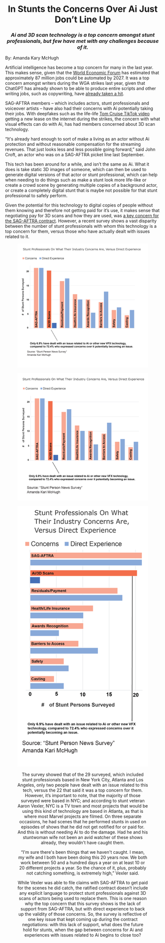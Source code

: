 <!DOCTYPE html>
<html lang="en" dir="ltr">
  <head>
    <meta charset="utf-8">
    <title>In Stunts the Concerns Over Ai Just Don’t Line Up</title>
    <link rel="stylesheet" href="style-sheet.css">
  </head>
  <body>
    <div class="main">
      <h1>
        <center>In Stunts the Concerns Over Ai Just Don’t Line Up</center>
      </h1>
      <h3><center><i>Ai and 3D scan technology is a top concern amongst stunt professionals, but few have met with any challenges because of it.</i></center></h3>
      <p>By: Amanda Kary McHugh</p>
      <p>Artificial intelligence has become a top concern for many in the last year. This makes sense, given that the <a href=https://www.weforum.org/reports/the-future-of-jobs-report-2023/digest/>World Economic Forum</a> has estimated that approximately 87 million jobs could be automated by 2027. It was a top concern amongst writers during the WGA strikes last year, given that ChatGPT has already shown to be able to produce entire scripts and other writing jobs, such as copywriting, have <a href=https://www.washingtonpost.com/technology/2023/06/02/ai-taking-jobs/>already taken a hit</a>. 
</p>
<p>SAG-AFTRA members – which includes actors, stunt professionals and voiceover artists – have also had their concerns with Ai potentially taking their jobs. With deepfakes such as the life-life <a href=https://www.cnn.com/2021/08/06/tech/tom-cruise-deepfake-tiktok-company/index.html>Tom Cruise TikTok video</a> getting a new lease on the internet during the strikes, the concern with what visual effects can do with Ai, has had members concerned about 3D scan technology.</p>
<p>“It's already hard enough to sort of make a living as an actor without Ai protection and without reasonable compensation for the streaming revenues. That just looks less and less possible going forward,” said John Croft, an actor who was on a SAG-AFTRA picket line last September.</p>
<p>This tech has been around for a while, and isn’t the same as Ai. What it does is take static 3D images of someone, which can then be used to generate digital versions of that actor or stunt professional, which can help when needing to do things such as make a stunt look more life-like or create a crowd scene by generating multiple copies of a background actor, or create a completely digital stunt that is maybe not possible for that stunt professional to safely perform.</p>
<p>Given the potential for this technology to digital copies of people without them knowing and therefore not getting paid for it’s use, it makes sense that negotiating pay for 3D scans and how they are used, was <a href=https://variety.com/2023/biz/news/sag-aftra-background-actors-artificial-intelligence-1235673432/>a key concern for the SAG-AFTRA contract</a>. However, a recent survey  shows a vast disparity between the number of stunt professionals with whom this technology is a top concern for them, versus those who have actually dealt with issues related to it.</p>
<p><center><figure>
        <p><img src="graphs/McHugh_InfoDesign_FinalProject_NO_HEADLINE_Web.png" alt="double bar chart showing concerns stunt professionals have versus issues they have direct experience dealing with" class="fr fic fr-dib desktop-only" style="max-width: 800p"></p>
        <p><img src="graphs/McHugh_InfoDesign_FinalProject_NO_HEADLINE_Tablet.png" alt="double bar chart showing concerns stunt professionals have versus issues they have direct experience dealing with" class="fr fic fr-dib tablet-only" style="max-width: 600p"></p>
        <p><img src="graphs/McHugh_InfoDesign_FinalProject_NO_HEADLINE_Mobile.png" alt="double bar chart showing concerns stunt professionals have versus issues they have direct experience dealing with" class="fr fic fr-dib mobile-only" style="max-width: 300p"></p>
<p>The survey showed that of the 29 surveyed, which included stunt professionals based in New York City, Atlanta and Los Angeles, only two people have dealt with an issue related to this tech, versus the 22 that said it was a top concern for them. However, it’s important to note, that the majority of those surveyed were based in NYC; and according to stunt veteran Aaron Vexler, NYC is a TV town and most projects that would be using this kind of technology are based in Atlanta, as that is where most Marvel projects are filmed. On three separate occasions, he had scenes that he performed stunts in used on episodes of shows that he did not get notified for or paid for. And this is without needing Ai to do the damage. Had he and his stuntwoman wife not been an avid watcher of these shows already, they wouldn’t have caught them.</p>
<p>“I'm sure there's been things that we haven't caught. I mean, my wife and I both have been doing this 20 years now. We both work between 50 and a hundred days a year on at least 10 or 20 different projects a year. So the chance of it, plus, probably not catching something, is extremely high,” Vexler said.</p>
<p>While Vexler was able to file claims with SAG-AFTRA to get paid for the scenes he did catch, the ratified contract doesn’t include any explicit language to protect stunt professionals against 3D scans of actors being used to replace them. This is one reason why the top concern that this survey shows is the lack of support from SAG-AFTRA, but with direct experience to back up the validity of those concerns. So, the survey is reflective of one key issue that kept coming up during the contract negotiations: with this lack of support, what does the future hold for stunts, when the gap between concerns for Ai and experiences with issues related to Ai begins to close too?</p>
    </div>
  </body>
</html>
